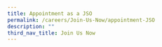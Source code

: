 ```yaml
---
title: Appointment as a JSO
permalink: /careers/Join-Us-Now/appointment-JSO
description: ""
third_nav_title: Join Us Now
---
```

